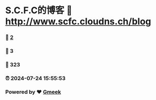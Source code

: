 # S.C.F.C的博客 :link: http://www.scfc.cloudns.ch/blog 
### :page_facing_up: [2](http://www.scfc.cloudns.ch/blog/tag.html) 
### :speech_balloon: 3 
### :hibiscus: 323 
### :alarm_clock: 2024-07-24 15:55:53 
### Powered by :heart: [Gmeek](https://github.com/Meekdai/Gmeek)
